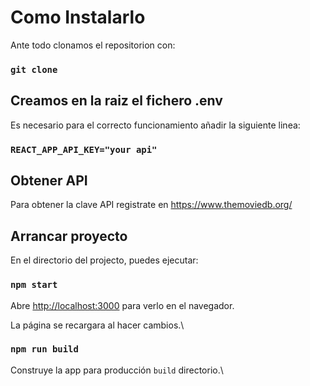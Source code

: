 # Como Instalarlo

Ante todo clonamos el repositorion con:
### `git clone`

## Creamos en la raiz el fichero .env

Es necesario para el correcto funcionamiento añadir la siguiente linea:

### `REACT_APP_API_KEY="your api"`

## Obtener API

Para obtener la clave API registrate en https://www.themoviedb.org/

## Arrancar proyecto

En el directorio del projecto, puedes ejecutar:

### `npm start`

Abre [http://localhost:3000](http://localhost:3000) para verlo en el navegador.

La página se recargara al hacer cambios.\

### `npm run build`

Construye la app para producción `build` directorio.\
